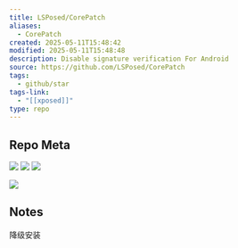 ```yaml
---
title: LSPosed/CorePatch
aliases:
  - CorePatch
created: 2025-05-11T15:48:42
modified: 2025-05-11T15:48:48
description: Disable signature verification For Android
source: https://github.com/LSPosed/CorePatch
tags:
  - github/star
tags-link:
  - "[[xposed]]"
type: repo
---
```


## Repo Meta

![](https://img.shields.io/github/stars/LSPosed/CorePatch?style=for-the-badge&label=stars) ![](https://img.shields.io/github/repo-size/LSPosed/CorePatch?style=for-the-badge&label=size) ![](https://img.shields.io/github/created-at/LSPosed/CorePatch?style=for-the-badge&label=since)

[![](https://github-readme-stats.vercel.app/api/pin/?username=LSPosed&repo=CorePatch&bg_color=00000000)](https://github.com/LSPosed/CorePatch)

## Notes

降级安装

